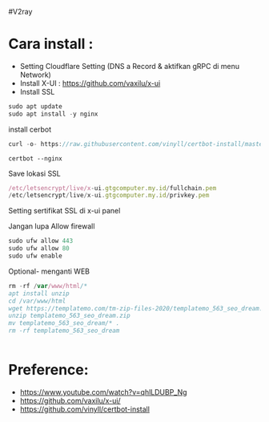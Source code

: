 #V2ray

# Cara install :
* Setting Cloudflare Setting (DNS a Record & aktifkan gRPC di menu Network)
* Install X-UI :
https://github.com/vaxilu/x-ui
* Install SSL
```javascript
sudo apt update
sudo apt install -y nginx
```
install cerbot
```javascript
curl -o- https://raw.githubusercontent.com/vinyll/certbot-install/master/install.sh | bash
```
```
certbot --nginx
```

Save lokasi SSL
```javascript
/etc/letsencrypt/live/x-ui.gtgcomputer.my.id/fullchain.pem
/etc/letsencrypt/live/x-ui.gtgcomputer.my.id/privkey.pem
```
Setting sertifikat SSL di x-ui panel

Jangan lupa Allow firewall
```javascript
sudo ufw allow 443
sudo ufw allow 80
sudo ufw enable
```


Optional- menganti WEB
```javascript
rm -rf /var/www/html/*
apt install unzip
cd /var/www/html
wget https://templatemo.com/tm-zip-files-2020/templatemo_563_seo_dream.zip
unzip templatemo_563_seo_dream.zip
mv templatemo_563_seo_dream/* .
rm -rf templatemo_563_seo_dream
```


```javascript
```















# Preference:
* https://www.youtube.com/watch?v=qhlLDUBP_Ng
* https://github.com/vaxilu/x-ui/
* https://github.com/vinyll/certbot-install
